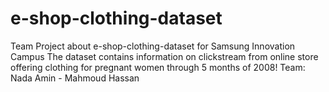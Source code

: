 # e-shop-clothing-dataset
Team Project about e-shop-clothing-dataset for Samsung Innovation Campus 
The dataset contains information on clickstream from online store offering clothing for pregnant women through 5 months of 2008!
Team: Nada Amin - Mahmoud Hassan
